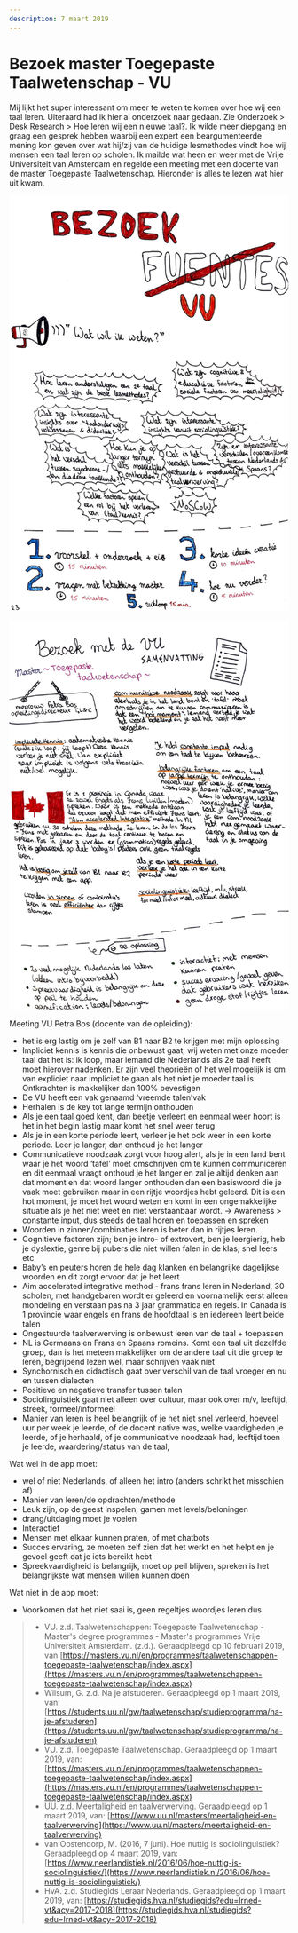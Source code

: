 ```yaml
---
description: 7 maart 2019
---
```


# Bezoek master Toegepaste Taalwetenschap - VU

Mij lijkt het super interessant om meer te weten te komen over hoe wij een taal leren. Uiteraard had ik hier al onderzoek naar gedaan. Zie Onderzoek &gt;  Desk Research &gt; Hoe leren wij een nieuwe taal?. Ik wilde meer diepgang en graag een gesprek hebben waarbij een expert een beargumenteerde mening kon geven over wat hij/zij van de huidige lesmethodes vindt hoe wij mensen een taal leren op scholen. Ik mailde wat heen en weer met de Vrije Universiteit van Amsterdam en regelde een meeting met een docente van de master Toegepaste Taalwetenschap. Hieronder is alles te lezen wat hier uit kwam.

![](../../.gitbook/assets/scan-7-may-2019-4-18-1.jpg)

![](../../.gitbook/assets/scan-7-may-2019-4-19-1.jpg)

  
Meeting VU Petra Bos \(docente van de opleiding\):

* het is erg lastig om je zelf van B1 naar B2 te krijgen met mijn oplossing
* Impliciet kennis is kennis die onbewust gaat, wij weten met onze moeder taal dat het is: ik loop, maar iemand die Nederlands als 2e taal heeft moet hierover nadenken. Er zijn veel theorieën of het wel mogelijk is om van expliciet naar impliciet te gaan als het niet je moeder taal is. Ontkrachten is makkelijker dan 100% bevestigen
* De VU heeft een vak genaamd ‘vreemde talen’vak
* Herhalen is de key tot lange termijn onthouden
* Als je een taal goed kent, dan beetje verleert en eenmaal weer hoort is het in het begin lastig maar komt het snel weer terug
* Als je in een korte periode leert, verleer je het ook weer in een korte periode. Leer je langer, dan onthoud je het langer
* Communicatieve noodzaak zorgt voor hoog alert, als je in een land bent waar je het woord ‘tafel’ moet omschrijven om te kunnen communiceren en dit eenmaal vraagt onthoud je het langer en zal je altijd denken aan dat moment en dat woord langer onthouden dan een basiswoord die je vaak moet gebruiken maar in een rijtje woordjes hebt geleerd. Dit is een hot moment, je moet het woord weten en komt in een ongemakkelijke situatie als je het niet weet en niet verstaanbaar wordt. -&gt; Awareness &gt; constante input, dus steeds de taal horen en toepassen en spreken
* Woorden in zinnen/combinaties leren is beter dan in rijtjes leren.
* Cognitieve factoren zijn; ben je intro- of extrovert, ben je leergierig, heb je dyslextie, genre bij pubers die niet willen falen in de klas, snel leers etc
* Baby’s en peuters horen de hele dag klanken en belangrijke dagelijkse woorden en dit zorgt ervoor dat je het leert
* Aim accelerated integrative method - frans frans leren in Nederland, 30 scholen, met handgebaren wordt er geleerd en voornamelijk eerst alleen mondeling en verstaan pas na 3 jaar grammatica en regels. In Canada is 1 provincie waar engels en frans de hoofdtaal is en iedereen leert beide talen
* Ongestuurde taalverwerving is onbewust leren van de taal + toepassen
* NL is Germaans en Frans en Spaans romeins. Komt een taal uit dezelfde groep, dan is het meteen makkelijker om de andere taal uit die groep te leren, begrijpend lezen wel, maar schrijven vaak niet
* Synchornisch en didactisch gaat over verschil van de taal vroeger en nu en tussen dialecten
* Positieve en negatieve transfer tussen talen
* Sociolinguistiek gaat niet alleen over cultuur, maar ook over m/v, leeftijd, streek, formeel/informeel
* Manier van leren is heel belangrijk of je het niet snel verleerd, hoeveel uur per week je leerde, of de docent native was, welke vaardigheden je leerde, of je herhaald, of je communicative noodzaak had, leeftijd toen je leerde, waardering/status van de taal,

Wat wel in de app moet:

* wel of niet Nederlands, of alleen het intro \(anders schrikt het misschien af\)
* Manier van leren/de opdrachten/methode
* Leuk zijn, op de geest inspelen, gamen met levels/beloningen
* drang/uitdaging moet je voelen
* Interactief
* Mensen met elkaar kunnen praten, of met chatbots
* Succes ervaring, ze moeten zelf zien dat het werkt en het helpt en je gevoel geeft dat je iets bereikt hebt
* Spreekvaardigheid is belangrijk, moet op peil blijven, spreken is het belangrijkste wat mensen willen kunnen doen 

Wat niet in de app moet:

* Voorkomen dat het niet saai is, geen regeltjes woordjes leren dus 

> * VU. z.d. Taalwetenschappen: Toegepaste Taalwetenschap - Master's degree programmes - Master's programmes Vrije Universiteit Amsterdam. \(z.d.\). Geraadpleegd op 10 februari 2019, van [https://masters.vu.nl/en/programmes/taalwetenschappen-toegepaste-taalwetenschap/index.aspx](https://masters.vu.nl/en/programmes/taalwetenschappen-toegepaste-taalwetenschap/index.aspx)
> * Wilsum, G. z.d. Na je afstuderen. Geraadpleegd op 1 maart 2019, van: [https://students.uu.nl/gw/taalwetenschap/studieprogramma/na-je-afstuderen](https://students.uu.nl/gw/taalwetenschap/studieprogramma/na-je-afstuderen)
> * VU. z.d. Toegepaste Taalwetenschap. Geraadpleegd op 1 maart 2019, van: [https://masters.vu.nl/en/programmes/taalwetenschappen-toegepaste-taalwetenschap/index.aspx](https://masters.vu.nl/en/programmes/taalwetenschappen-toegepaste-taalwetenschap/index.aspx)
> * UU. z.d. Meertaligheid en taalverwerving. Geraadpleegd op 1 maart 2019, van: [https://www.uu.nl/masters/meertaligheid-en-taalverwerving](https://www.uu.nl/masters/meertaligheid-en-taalverwerving)
> * van Oostendorp, M. \(2016, 7 juni\). Hoe nuttig is sociolinguistiek? Geraadpleegd op 4 maart 2019, van: [https://www.neerlandistiek.nl/2016/06/hoe-nuttig-is-sociolinguistiek/](https://www.neerlandistiek.nl/2016/06/hoe-nuttig-is-sociolinguistiek/)
> * HvA. z.d. Studiegids Leraar Nederlands. Geraadpleegd op 1 maart 2019, van: [https://studiegids.hva.nl/studiegids?edu=lrned-vt&acy=2017-2018](https://studiegids.hva.nl/studiegids?edu=lrned-vt&acy=2017-2018)

